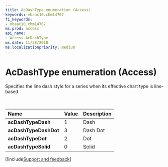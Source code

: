 ```yaml
---
title: AcDashType enumeration (Access)
keywords: vbaac10.chm14767
f1_keywords:
- vbaac10.chm14767
ms.prod: access
api_name:
- Access.AcDashType
ms.date: 11/28/2018
ms.localizationpriority: medium
---
```



# AcDashType enumeration (Access)

Specifies the line dash style for a series when its effective chart type is line-based.

<br/>

|Name|Value|Description|
|:-----|:-----|:-----|
|**acDashTypeDash**|1|Dash|
|**acDashTypeDashDot**|3|Dash Dot|
|**acDashTypeDot**|2|Dot|
|**acDashTypeSolid**|0|Solid|

[!include[Support and feedback](~/includes/feedback-boilerplate.md)]